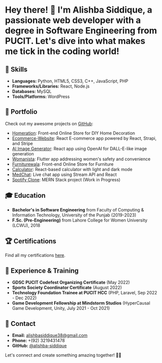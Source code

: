 # Hey there! 👋 I'm Alishba Siddique, a passionate web developer with a degree in Software Engineering from PUCIT. Let's dive into what makes me tick in the coding world!

## 🚀 Skills
- **Languages:** Python, HTML5, CSS3, C++, JavaScript, PHP
- **Frameworks/Libraries:** React, Node.js
- **Databases:** MySQL
- **Tools/Platforms:** WordPress

## 🌟 Portfolio
Check out my awesome projects on [GitHub](https://github.com/Alishba-Siddique):
- [Homeration](https://github.com/Alishba-Siddique/Homeration): Front-end Online Store for DIY Home Decoration
- [Ecommerce-Website](https://github.com/Alishba-Siddique/Ecommerce-Website): React E-commerce app powered by React, Strapi, and Stripe
- [AI Image Generator](https://github.com/Alishba-Siddique/AI-Image-Generator): React app using OpenAI for DALL-E-like image generation
- [Womanista](https://github.com/Alishba-Siddique/Womanista): Flutter app addressing women's safety and convenience
- [Furniturewala](https://github.com/Alishba-Siddique/Furniturewala): Front-end Online Store for Furniture
- [Calculator](https://github.com/Alishba-Siddique/Calculator): React-based calculator with light and dark mode
- [MedChat](https://github.com/Alishba-Siddique/MedChat): Live chat app using Stream API and React
- [Spotify Clone](https://github.com/Alishba-Siddique/Spotify-Clone): MERN Stack project (Work in Progress)

## 🎓 Education
- **Bachelor's in Software Engineering** from Faculty of Computing & Information Technology, University of the Punjab (2019-2023)
- **F.Sc. (Pre-Engineering)** from Lahore College for Women University (LCWU), 2018

## 🏆 Certifications
Find all my certifications [here](https://github.com/Alishba-Siddique/Certificates#certificates).

## 💼 Experience & Training
- **GDSC PUCIT Codefest Organizing Certificate** (May 2022)
- **Sports Society Coordinator Certificate** (August 2022)
- **Technology Foundation Trainee at PUCIT HCC** (PHP, Laravel, Sep 2022 - Dec 2022)
- **Game Development Fellowship at Mindstorm Studios** (HyperCausal Game Development, Unity, July 2021 - Oct 2021)

## 📧 Contact
- **Email:** alishbasiddique38@gmail.com
- **Phone:** +(92) 3219431478
- **GitHub:** [@alishba-siddique](https://github.com/Alishba-Siddique)

Let's connect and create something amazing together! 🚀✨
